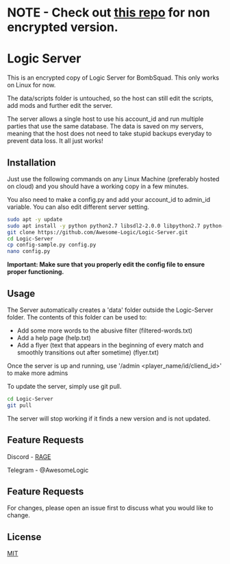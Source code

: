 # NOTE - Check out [this repo](https://github.com/Awesome-Logic/Logic-BS-Server-Source) for non encrypted version.

# Logic Server

This is an encrypted copy of Logic Server for BombSquad.
This only works on Linux for now.

The data/scripts folder is untouched, so the host can still edit the scripts, add mods and further edit the server.

The server allows a single host to use his account_id and run multiple parties that use the same database. The data is saved on my servers, meaning that the host does not need to take stupid backups everyday to prevent data loss. It all just works!

## Installation

Just use the following commands on any Linux Machine (preferably hosted  on cloud) and you should have a working copy in a few minutes.

You also need to make a config.py and add your account_id to admin_id variable. You can also edit different server setting.

```bash
sudo apt -y update
sudo apt install -y python python2.7 libsdl2-2.0.0 libpython2.7 python-pip git
git clone https://github.com/Awesome-Logic/Logic-Server.git
cd Logic-Server
cp config-sample.py config.py
nano config.py
```


**Important: Make sure that you properly edit the config file to ensure proper functioning.**

## Usage

The Server automatically creates a 'data' folder outside the Logic-Server folder. The contents of this folder can be used to:
- Add some more words to the abusive filter (filtered-words.txt)
- Add a help page (help.txt)
- Add a flyer (text that appears in the beginning of every match and smoothly transitions out after sometime) (flyer.txt)

Once the server is up and running, use '/admin <player_name/id/cliend_id>' to make more admins

To update the server, simply use git pull.
```bash
cd Logic-Server
git pull
```
The server will stop working if it finds a new version and is not updated.

## Feature Requests
Discord - [RAGE](https://discord.com/invite/XwNTJDU)

Telegram - @AwesomeLogic

## Feature Requests
For changes, please open an issue first to discuss what you would like to change.

## License
[MIT](https://choosealicense.com/licenses/mit/)

